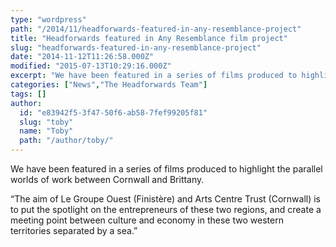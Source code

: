 ```yaml
---
type: "wordpress"
path: "/2014/11/headforwards-featured-in-any-resemblance-project"
title: "Headforwards featured in Any Resemblance film project"
slug: "headforwards-featured-in-any-resemblance-project"
date: "2014-11-12T11:26:58.000Z"
modified: "2015-07-13T10:29:16.000Z"
excerpt: "We have been featured in a series of films produced to highlight the parallel worlds of work between Cornwall and Brittany. “The aim of Le Groupe Ouest (Finistère) and Arts Centre Trust (Cornwall) is to put the spotlight on the entrepreneurs of these two regions, and create a meeting point between culture and economy in these two western …"
categories: ["News","The Headforwards Team"]
tags: []
author:
  id: "e83942f5-3f47-50f6-ab58-7fef99205f81"
  slug: "toby"
  name: "Toby"
  path: "/author/toby/"
---
```

We have been featured in a series of films produced to highlight the parallel worlds of work between Cornwall and Brittany.

“The aim of Le Groupe Ouest (Finistère) and Arts Centre Trust (Cornwall) is to put the spotlight on the entrepreneurs of these two regions, and create a meeting point between culture and economy in these two western territories separated by a sea.”